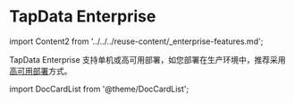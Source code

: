 # TapData Enterprise

import Content2 from '../../../reuse-content/_enterprise-features.md';

<Content2 />

TapData Enterprise 支持单机或高可用部署，如您部署在生产环境中，推荐采用[高可用部署](../../../production-admin/install-tapdata-ha.md)方式。

import DocCardList from '@theme/DocCardList';

<DocCardList />